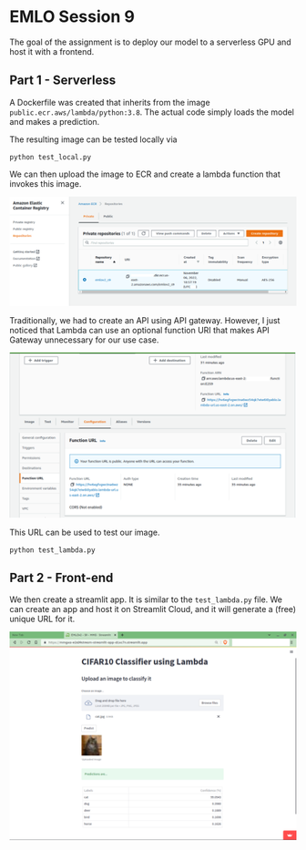 # EMLO Session 9

The goal of the assignment is to deploy our model to a serverless GPU and host it with a frontend.

## Part 1 - Serverless

A Dockerfile was created that inherits from the image `public.ecr.aws/lambda/python:3.8`. The actual code simply loads the model and makes a prediction.


The resulting image can be tested locally via

```
python test_local.py
```

We can then upload the image to ECR and create a lambda function that invokes this image.

![](./img/ecr.png)

Traditionally, we had to create an API using API gateway. However, I just noticed that Lambda can use an optional function URI that makes API Gateway unnecessary for our use case.

![](./img/docker.png)

This URL can be used to test our image.

```
python test_lambda.py
```


## Part 2 - Front-end

We then create a streamlit app. It is similar to the `test_lambda.py` file. We can create an app and host it on Streamlit Cloud, and it will generate a (free) unique URL for it.

![](./img/streamlit.png)
